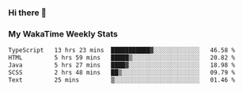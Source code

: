 ### Hi there 👋

<!--
**royschrauwen/royschrauwen** is a ✨ _special_ ✨ repository because its `README.md` (this file) appears on your GitHub profile.

Here are some ideas to get you started:

- 🔭 I’m currently working on ...
- 🌱 I’m currently learning ...
- 👯 I’m looking to collaborate on ...
- 🤔 I’m looking for help with ...
- 💬 Ask me about ...
- 📫 How to reach me: ...
- 😄 Pronouns: ...
- ⚡ Fun fact: ...
-->


### My WakaTime Weekly Stats
<!--START_SECTION:waka-->

```txt
TypeScript   13 hrs 23 mins  ███████████▓░░░░░░░░░░░░░   46.58 %
HTML         5 hrs 59 mins   █████▒░░░░░░░░░░░░░░░░░░░   20.82 %
Java         5 hrs 27 mins   ████▓░░░░░░░░░░░░░░░░░░░░   18.98 %
SCSS         2 hrs 48 mins   ██▒░░░░░░░░░░░░░░░░░░░░░░   09.79 %
Text         25 mins         ▒░░░░░░░░░░░░░░░░░░░░░░░░   01.46 %
```

<!--END_SECTION:waka-->

